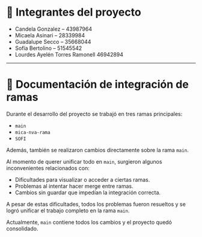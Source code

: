 # 👥 Integrantes del proyecto

- Candela Gonzalez – 43987964  
- Micaela Asinari – 28339984  
- Guadalupe Secco – 35668044  
- Sofía Bertolino – 51545542
- Lourdes Ayelén Torres Ramonell 46942894

---

# 🧩 Documentación de integración de ramas

Durante el desarrollo del proyecto se trabajó en tres ramas principales:

- `main`
- `mica-nva-rama`
- `SOFI`

Además, también se realizaron cambios directamente sobre la rama `main`.

Al momento de querer unificar todo en `main`, surgieron algunos inconvenientes relacionados con:

- Dificultades para visualizar o acceder a ciertas ramas.
- Problemas al intentar hacer merge entre ramas.
- Cambios sin guardar que impedían la integración correcta.

A pesar de estas dificultades, todos los problemas fueron resueltos y se logró unificar el trabajo completo en la rama `main`.

Actualmente, `main` contiene todos los cambios y el proyecto quedó consolidado.